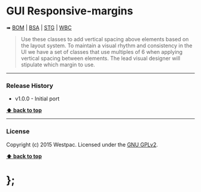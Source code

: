 GUI Responsive-margins
======================

➠
[BOM](http://westpaccxteam.github.io/GUI-source/responsive-margins/1.0.0/tests/BOM/) |
[BSA](http://westpaccxteam.github.io/GUI-source/responsive-margins/1.0.0/tests/BSA/) |
[STG](http://westpaccxteam.github.io/GUI-source/responsive-margins/1.0.0/tests/STG/) |
[WBC](http://westpaccxteam.github.io/GUI-source/responsive-margins/1.0.0/tests/WBC/)

> Use these classes to add vertical spacing above elements based on the layout system. To maintain a visual rhythm and consistency in the UI we have a set of
> classes that use multiples of 6 when applying vertical spacing between elements. The lead visual designer will stipulate which margin to use.

----------------------------------------------------------------------------------------------------------------------------------------------------------------


### Release History

* v1.0.0 - Initial port

**[⬆ back to top](#content)**


----------------------------------------------------------------------------------------------------------------------------------------------------------------


### License

Copyright (c) 2015 Westpac. Licensed under the [GNU GPLv2](https://raw.githubusercontent.com/WestpacCXTeam/GUI-source/master/LICENSE).

**[⬆ back to top](#content)**

# };